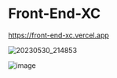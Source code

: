 # Front-End-XC
 
https://front-end-xc.vercel.app

![20230530_214853](https://github.com/Luannunes02/Front-End-XC/assets/105875989/9ec8da2c-a956-4e94-b977-c5ca276b8062)

![image](https://github.com/Luannunes02/Front-End-XC/assets/105875989/5dc66698-36f0-43b5-a80c-8bc35c1c3aae)
